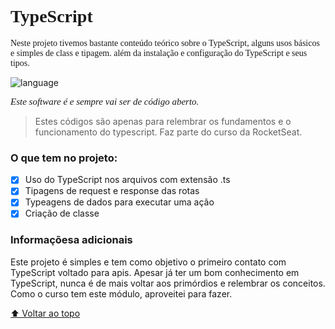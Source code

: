 <h1 style="font-family:'poppins';">
TypeScript
</h1>

<p style="font-family:'poppins';">Neste projeto tivemos bastante conteúdo teórico sobre o TypeScript, alguns usos básicos e simples de class e tipagem. além da instalação e  configuração do TypeScript e seus tipos.</p>

![language](https://img.shields.io/badge/Desenvolvido%20em%20-typescript-%233178c6?style=for-the-badge&)

<i style="font-family:'poppins'; font-size:15px;">Este software é e sempre vai ser de código aberto.</i>

> Estes códigos são apenas para relembrar os fundamentos e o funcionamento do typescript. Faz parte do curso da RocketSeat.

### O que tem no projeto:

- [x] Uso do TypeScript nos arquivos com extensão .ts
- [x] Tipagens de request e response das rotas 
- [x] Typeagens de dados para executar uma ação
- [x] Criação de classe
  
### Informaçõesa adicionais 

Este projeto é simples e tem como objetivo o primeiro contato com TypeScript voltado para apis. Apesar já ter um bom conhecimento em TypeScript, nunca é de mais voltar aos primórdios e relembrar os conceitos. Como o curso tem este módulo, aproveitei para fazer.

[⬆ Voltar ao topo](#nome-do-projeto)<br>
